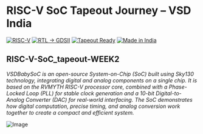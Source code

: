 # RISC-V SoC Tapeout Journey – VSD India

[![RISC-V](https://img.shields.io/badge/RISC--V-Reference%20SoC-blue)](https://riscv.org/)
[![RTL → GDSII](https://img.shields.io/badge/Flow-RTL%20%E2%86%92%20GDSII-purple)](https://en.wikipedia.org/wiki/GDSII)
[![Tapeout Ready](https://img.shields.io/badge/Goal-Tapeout%20Ready-red)](https://en.wikipedia.org/wiki/Photomask)
[![Made in India](https://img.shields.io/badge/Made%20in-India-green)](https://www.makeinindia.com/)

## **RISC-V-SoC_tapeout-WEEK2**

*VSDBabySoC is an open-source System-on-Chip (SoC) built using Sky130 technology, integrating digital and analog components on a single chip. It is based on the RVMYTH RISC-V processor core, combined with a Phase-Locked Loop (PLL) for stable clock generation and a 10-bit Digital-to-Analog Converter (DAC) for real-world interfacing. The SoC demonstrates how digital computation, precise timing, and analog conversion work together to create a compact and efficient system.*

![Image](https://github.com/user-attachments/assets/13707b3d-af04-453d-bce6-add4421b2e2a)
